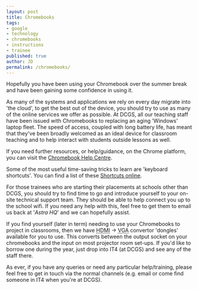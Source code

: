 ```yaml
---
layout: post
title: Chromebooks
tags:
- google
- technology
- chromebooks
- instructions
- trainee
published: true
author: JD
permalink: /chromebooks/
---
```

Hopefully you have been using your Chromebook over the summer break and have been gaining some confidence in using it.

As many of the systems and applications we rely on every day migrate into 'the cloud', to get the best out of the device, you should try to use as many of the online services we offer as possible. At DCGS, all our teaching staff have been issued with Chromebooks to replacing an aging 'Windows' laptop fleet. The speed of access, coupled with long battery life, has meant that they've been broadly welcomed as an ideal device for classroom teaching and to help interact with students outside lessons as well.

If you need further resources, or help/guidance, on the Chrome platform, you can visit the [Chromebook Help Centre](https://support.google.com/chromebook).

Some of the most useful time-saving tricks to learn are 'keyboard shortcuts'. You can find a list of these [Shortcuts online](https://support.google.com/chromebook/answer/183101?hl=en-GB).

For those trainees who are starting their placements at schools other than DCGS, you should try to find time to go and introduce yourself to your on-site technical support team. They should be able to help connect you up to the school wifi. If you need any help with this, feel free to get them to email us back at '<em>Astra HQ</em>' and we can hopefully assist.

If you find yourself (later in term) needing to use your Chromebooks to project in classrooms, then we have <abbr title="High-Definition Multimedia Interface">HDMI</abbr> -> <abbr title="Video Graphics Array">VGA</abbr> convertor 'dongles' available for you to use. This converts between the output socket on your chromebooks and the input on most projector room set-ups. If you'd like to borrow one during the year, just drop into IT4 (at DCGS) and see any of the staff there.

As ever, if you have any queries or need any particular help/training, please feel free to get in touch via the normal channels (e.g. email or come find someone in IT4 when you're at DCGS).